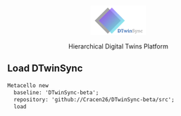 <p align="center"><img alt="DTwinSync" src="logo.png" style="width: 25%; height: 25%">
<!-- <h1 align="center">Hierarchical Digital Twins Platform</h1> -->
  <p align="center">
    Hierarchical Digital Twins Platform
    <br>
  </p>
</p>

## Load DTwinSync
```
Metacello new
  baseline: 'DTwinSync-beta';
  repository: 'github://Cracen26/DTwinSync-beta/src';
  load
```
